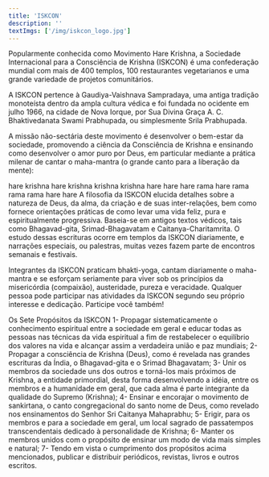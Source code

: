 ```yaml
---
title: 'ISKCON'
description: ''
textImgs: ['/img/iskcon_logo.jpg']
---
```

Popularmente conhecida como Movimento Hare Krishna, a Sociedade Internacional para a Consciência de Krishna (ISKCON) é uma confederação mundial com mais de 400 templos, 100 restaurantes vegetarianos e uma grande variedade de projetos comunitários.

A ISKCON pertence à Gaudiya-Vaishnava Sampradaya, uma antiga tradição monoteísta dentro da ampla cultura védica e foi fundada no ocidente em julho 1966, na cidade de Nova Iorque, por Sua Divina Graça A. C. Bhaktivedanata Swami Prabhupada, ou simplesmente Srila Prabhupada.

A missão não-sectária deste movimento é desenvolver o bem-estar da sociedade, promovendo a ciência da Consciência de Krishna e ensinando como desenvolver o amor puro por Deus, em particular mediante a prática milenar de cantar o maha-mantra (o grande canto para a liberação da mente):

hare krishna hare krishna
krishna krishna hare hare
hare rama hare rama
rama rama hare hare
A filosofia da ISKCON elucida detalhes sobre a natureza de Deus, da alma, da criação e de suas inter-relações, bem como fornece orientações práticas de como levar uma vida feliz, pura e espiritualmente progressiva. Baseia-se em antigos textos védicos, tais como Bhagavad-gita, Srimad-Bhagavatam e Caitanya-Charitamrita. O estudo dessas escrituras ocorre em templos da ISKCON diariamente, e narrações especiais, ou palestras, muitas vezes fazem parte de encontros semanais e festivais.

Integrantes da ISKCON praticam bhakti-yoga, cantam diariamente o maha-mantra e se esforçam seriamente para viver sob os princípios da misericórdia (compaixão), austeridade, pureza e veracidade. Qualquer pessoa pode participar nas atividades da ISKCON segundo seu próprio interesse e dedicação. Participe você também!

Os Sete Propósitos da ISKCON
1- Propagar sistematicamente o conhecimento espiritual entre a sociedade em geral e educar todas as pessoas nas técnicas da vida espiritual a fim de restabelecer o equilíbrio dos valores na vida e alcançar assim a verdadeira união e paz mundiais;
2- Propagar a consciência de Krishna (Deus), como é revelada nas grandes escrituras da Índia, o Bhagavad-gita e o Srimad Bhagavatam;
3- Unir os membros da sociedade uns dos outros e torná-los mais próximos de Krishna, a entidade primordial, desta forma desenvolvendo a idéia, entre os membros e a humanidade em geral, que cada alma é parte integrante da qualidade do Supremo (Krishna);
4- Ensinar e encorajar o movimento de sankirtana, o canto congregacional do santo nome de Deus, como revelado nos ensinamentos do Senhor Sri Caitanya Mahaprabhu;
5- Erigir, para os membros e para a sociedade em geral, um local sagrado de passatempos transcendentais dedicado à personalidade de Krishna;
6- Manter os membros unidos com o propósito de ensinar um modo de vida mais simples e natural;
7- Tendo em vista o cumprimento dos propósitos acima mencionados, publicar e distribuir periódicos, revistas, livros e outros escritos.